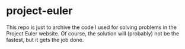 # project-euler

This repo is just to archive the code I used for solving problems in the Project Euler website. Of course, the solution will (probably) not be the fastest, but it gets the job done.
